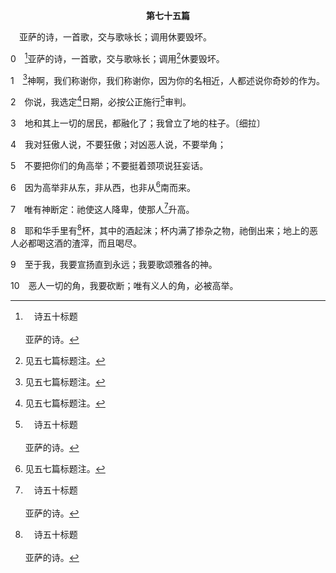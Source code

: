 <p style="text-align:center;font-weight:bold;">第七十五篇</p>

<a name="0">

<span id="spsm">　亚萨的诗，一首歌，交与歌咏长；调用休要毁坏。

0　[^a]亚萨的诗，一首歌，交与歌咏长；调用[^1]休要毁坏。

[^1]:见五七篇标题注。

[^a]:　诗五十标题<br><br>亚萨的诗。

1　[^1]神啊，我们称谢你，我们称谢你，因为你的名相近，人都述说你奇妙的作为。

[^1]:本篇论到基督对使殿荒凉者的审判，以应允七四篇的祷告。虽然本篇没有提到基督或弥赛亚，但审判(断定)的神(7)必定是基督，因为神已将审判的事全交与子基督(约五22)。基督这神圣三一的第二者，是要在一切罪人身上施行审判的那一位(徒十42)。这里的审判施行于使殿荒凉者，因他们在执行神对祂百姓的审判上过了头(赛二六13注1一段)。

2　你说，我选定[^1]日期，必按公正施行[^a]审判。

[^1]:基督要在祂选定的日期，审判使殿荒凉者(参徒十七31)。

[^a]:　诗六七4；徒十七31<br><br>诗67:4　愿列邦喜乐欢呼，因为你必按公正审判众民，引导地上的列邦。〔细拉〕<br><br>徒17:31　因为祂已经定了日子，要借着祂所设立的人，按公义审判天下；祂已叫这人从死人中复活，供万人作可信的凭据。

3　地和其上一切的居民，都融化了；我曾立了地的柱子。〔细拉〕

4　我对狂傲人说，不要狂傲；对凶恶人说，不要举角；

5　不要把你们的角高举；不要挺着颈项说狂妄话。

6　因为高举非从东，非从西，也非从[^1]南而来。

[^1]:高举非从东，非从西，也非从南而来，这指明高举来自北方，也就是来自居住在北方的神(参赛十四13～14，结一4，诗四八2)。不仅如此，这指明基督这审判者(见1注1)乃是独一的。高举不该来自神所居住之处以外的任何方向。所以，首位应当归给祂(西一18)。

7　唯有神断定：祂使这人降卑，使那人[^a]升高。

[^a]:　撒上二7；路一52<br><br>撒上2:7　耶和华使人贫穷，也使人富足；使人卑微，也使人高升。<br><br>路1:52　祂叫有权柄的失位，叫卑微的升高，

8　耶和华手里有[^a]杯，其中的酒起沫；杯内满了掺杂之物，祂倒出来；地上的恶人必都喝这酒的渣滓，而且喝尽。

[^a]:　赛五一17；22；耶二五15；启十四10；十六19<br><br>赛51:17　耶路撒冷啊，醒起，醒起；你这从耶和华手中喝了祂忿怒之杯的，要站起来；你喝了那使人东倒西歪的杯爵，以致喝尽。<br><br>赛51:22　你的主耶和华，并你的神，就是那为祂百姓辨屈的，如此说，看哪，我已将那使人东倒西歪的杯，从你手中取去；你必不至再喝我忿怒的杯爵。<br><br>耶25:15　耶和华以色列的神对我如此说，你从我手中接这杯忿怒的酒，给我所差遣你去的各国的民喝。<br><br>启14:10　这人也必喝神烈怒的酒，此酒调在神忿怒的杯中，纯一不杂；他要在圣天使和羔羊面前，在火与硫磺中受痛苦。<br><br>启16:19　那大城裂为三段，列国的城也都倒塌了；神也想起大巴比伦来，要把那盛自己烈怒之酒的杯递给她。

9　至于我，我要宣扬直到永远；我要歌颂雅各的神。

10　恶人一切的角，我要砍断；唯有义人的角，必被高举。

